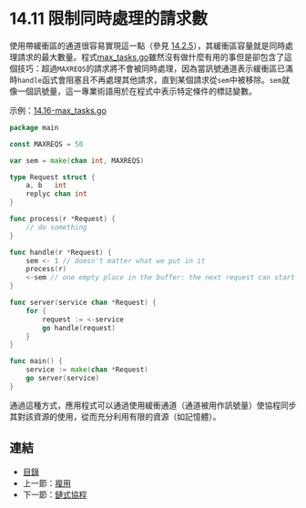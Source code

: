 # 14.11 限制同時處理的請求數

使用帶緩衝區的通道很容易實現這一點（參見 [14.2.5](14.2.md#1425-%E5%90%8C%E6%AD%A5%E9%80%9A%E9%81%93-%E4%BD%BF%E7%94%A8%E5%B8%A6%E7%BC%93%E5%86%B2%E7%9A%84%E9%80%9A%E9%81%93)），其緩衝區容量就是同時處理請求的最大數量。程式[max_tasks.go](examples/chapter_14/max_tasks.go)雖然沒有做什麼有用的事但是卻包含了這個技巧：超過`MAXREQS`的請求將不會被同時處理，因為當訊號通道表示緩衝區已滿時`handle`函式會阻塞且不再處理其他請求，直到某個請求從`sem`中被移除。`sem`就像一個訊號量，這一專業術語用於在程式中表示特定條件的標誌變數。

示例：[14.16-max_tasks.go](examples/chapter_14/max_tasks.go)
```go
package main

const MAXREQS = 50

var sem = make(chan int, MAXREQS)

type Request struct {
	a, b   int
	replyc chan int
}

func process(r *Request) {
	// do something
}

func handle(r *Request) {
	sem <- 1 // doesn't matter what we put in it
	process(r)
	<-sem // one empty place in the buffer: the next request can start
}

func server(service chan *Request) {
	for {
		request := <-service
		go handle(request)
	}
}

func main() {
	service := make(chan *Request)
	go server(service)
}
```
通過這種方式，應用程式可以通過使用緩衝通道（通道被用作訊號量）使協程同步其對該資源的使用，從而充分利用有限的資源（如記憶體）。

## 連結

- [目錄](directory.md)
- 上一節：[複用](14.10.md)
- 下一節：[鏈式協程](14.12.md)